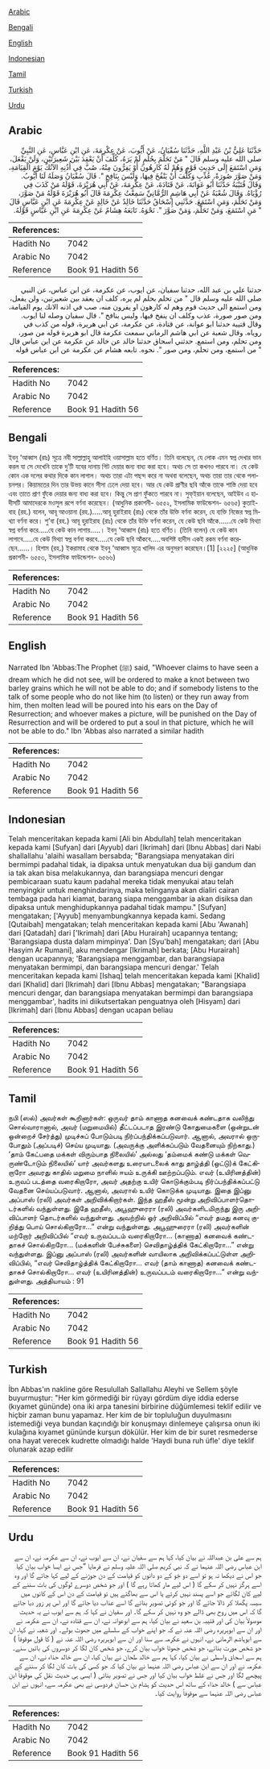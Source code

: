 [Arabic](#arabic)

[Bengali](#bengali)

[English](#english)

[Indonesian](#indonesian)

[Tamil](#tamil)

[Turkish](#turkish)

[Urdu](#urdu)

## Arabic


<div dir="rtl" lang="ar" style={{fontSize:'larger',backgroundColor:'#f8f9fa',padding:20}}>
حَدَّثَنَا عَلِيُّ بْنُ عَبْدِ اللَّهِ، حَدَّثَنَا سُفْيَانُ، عَنْ أَيُّوبَ، عَنْ عِكْرِمَةَ، عَنِ ابْنِ عَبَّاسٍ، عَنِ النَّبِيِّ صلى الله عليه وسلم قَالَ ‏"‏ مَنْ تَحَلَّمَ بِحُلُمٍ لَمْ يَرَهُ، كُلِّفَ أَنْ يَعْقِدَ بَيْنَ شَعِيرَتَيْنِ، وَلَنْ يَفْعَلَ، وَمَنِ اسْتَمَعَ إِلَى حَدِيثِ قَوْمٍ وَهُمْ لَهُ كَارِهُونَ أَوْ يَفِرُّونَ مِنْهُ، صُبَّ فِي أُذُنِهِ الآنُكُ يَوْمَ الْقِيَامَةِ، وَمَنْ صَوَّرَ صُورَةً، عُذِّبِ وَكُلِّفَ أَنْ يَنْفُخَ فِيهَا، وَلَيْسَ بِنَافِخٍ ‏"‏‏.‏ قَالَ سُفْيَانُ وَصَلَهُ لَنَا أَيُّوبُ‏.‏ وَقَالَ قُتَيْبَةُ حَدَّثَنَا أَبُو عَوَانَةَ، عَنْ قَتَادَةَ، عَنْ عِكْرِمَةَ، عَنْ أَبِي هُرَيْرَةَ، قَوْلَهُ مَنْ كَذَبَ فِي رُؤْيَاهُ‏.‏ وَقَالَ شُعْبَةُ عَنْ أَبِي هَاشِمٍ الرُّمَّانِيِّ سَمِعْتُ عِكْرِمَةَ قَالَ أَبُو هُرَيْرَةَ قَوْلَهُ مَنْ صَوَّرَ، وَمَنْ تَحَلَّمَ، وَمَنِ اسْتَمَعَ‏.‏ حَدَّثَنِي إِسْحَاقُ حَدَّثَنَا خَالِدٌ عَنْ خَالِدٍ عَنْ عِكْرِمَةَ عَنِ ابْنِ عَبَّاسٍ قَالَ ‏"‏ مَنِ اسْتَمَعَ، وَمَنْ تَحَلَّمَ، وَمَنْ صَوَّرَ ‏"‏‏.‏ نَحْوَهُ‏.‏ تَابَعَهُ هِشَامٌ عَنْ عِكْرِمَةَ عَنِ ابْنِ عَبَّاسٍ قَوْلَهُ‏.‏
</div>
<div style={{backgroundColor:'#f8f9fa',padding:20, marginBottom: 10}}><table> <thead> <tr> <th>References:</th> <th></th> </tr> </thead> <tbody><tr><td>Hadith No</td><td>7042</td></tr><tr><td>Arabic No</td><td>7042</td></tr><tr><td>Reference</td><td>Book 91 Hadith 56</td></tr></tbody></table></div>


<div dir="rtl" lang="ar" style={{fontSize:'larger',backgroundColor:'#f8f9fa',padding:20}}>
حدثنا علي بن عبد الله، حدثنا سفيان، عن ايوب، عن عكرمة، عن ابن عباس، عن النبي صلى الله عليه وسلم قال " من تحلم بحلم لم يره، كلف ان يعقد بين شعيرتين، ولن يفعل، ومن استمع الى حديث قوم وهم له كارهون او يفرون منه، صب في اذنه الانك يوم القيامة، ومن صور صورة، عذب وكلف ان ينفخ فيها، وليس بنافخ ". قال سفيان وصله لنا ايوب. وقال قتيبة حدثنا ابو عوانة، عن قتادة، عن عكرمة، عن ابي هريرة، قوله من كذب في روياه. وقال شعبة عن ابي هاشم الرماني سمعت عكرمة قال ابو هريرة قوله من صور، ومن تحلم، ومن استمع. حدثني اسحاق حدثنا خالد عن خالد عن عكرمة عن ابن عباس قال " من استمع، ومن تحلم، ومن صور ". نحوه. تابعه هشام عن عكرمة عن ابن عباس قوله
</div>
<div style={{backgroundColor:'#f8f9fa',padding:20, marginBottom: 10}}><table> <thead> <tr> <th>References:</th> <th></th> </tr> </thead> <tbody><tr><td>Hadith No</td><td>7042</td></tr><tr><td>Arabic No</td><td>7042</td></tr><tr><td>Reference</td><td>Book 91 Hadith 56</td></tr></tbody></table></div>

## Bengali


<div dir="ltr" lang="bn" style={{fontSize:'larger',backgroundColor:'#f8f9fa',padding:20}}>
ইবনু ‘আব্বাস (রাঃ) সূত্রে নবী সাল্লাল্লাহু আলাইহি ওয়াসাল্লাম হতে বর্ণিত। তিনি বলেছেন, যে লোক এমন স্বপ্ন দেখার ভান করল যা সে দেখেনি তাকে দু’টি যবের দানায় গিট দেয়ার জন্য বাধ্য করা হবে। অথচ সে তা কখনও পারবে না। যে কেউ কোন এক দলের কথার দিকে কান লাগাল। অথচ তারা এটা পছন্দ করে না অথবা বলেছেন, অথচ তারা তার থেকে পলায়নপর। কিয়ামতের দিন তার উভয় কানে সীসা ঢেলে দেয়া হবে। আর যে কেউ প্রাণীর ছবি আঁকে তাকে শাস্তি দেয়া হবে এবং তাতে প্রাণ ফুঁকে দেয়ার জন্য বাধ্য করা হবে। কিন্তু সে প্রাণ ফুঁকতে পারবে না। সুফ্ইয়ান বলেছেন, আইউব এ হাদীসটি আমাদেরকে মওসুল রূপে বর্ণনা করেছেন। (আধুনিক প্রকাশনী- ৬৫৫২, ইসলামিক ফাউন্ডেশন- ৬৫৬৫) কুতাইবাহ (রহ.) বলেন, আবূ আওয়ানা (রহ.).....আবূ হুরাইরাহ (রাঃ) থেকে তাঁর উক্তি বর্ণনা করেন, যে ব্যক্তি নিজের স্বপ্ন মিথ্যা বর্ণনা করে। শু’বা (রহ.) আবূ হুরাইরাহ (রাঃ) থেকে তাঁর উক্তি বর্ণনা করেন, যে কেউ ছবি আঁকে......যে কেউ মিথ্যা স্বপ্ন বর্ণনা করে.....যে কেউ কান লাগায়.....। ইবনু ‘আব্বাস (রাঃ) হতে বর্ণিত। (তিনি বলেন) যে কেউ কান লাগাবে.....যে কেউ মিথ্যা স্বপ্ন বর্ণনা করবে.....যে কেউ ছবি আঁকবে.....অবশিষ্ট হাদীস একই রকম বর্ণনা করেছেন......। হিশাম (রহ.) ইকরামাহ থেকে ইবনু ‘আব্বাস সূত্রে খালিদ এর অনুসরণ করেছেন।[1] [২২২৫] (আধুনিক প্রকাশনী- ৬৫৫৩, ইসলামিক ফাউন্ডেশন- ৬৫৬৬)
</div>
<div style={{backgroundColor:'#f8f9fa',padding:20, marginBottom: 10}}><table> <thead> <tr> <th>References:</th> <th></th> </tr> </thead> <tbody><tr><td>Hadith No</td><td>7042</td></tr><tr><td>Arabic No</td><td>7042</td></tr><tr><td>Reference</td><td>Book 91 Hadith 56</td></tr></tbody></table></div>

## English


<div dir="ltr" lang="en" style={{fontSize:'larger',backgroundColor:'#f8f9fa',padding:20}}>
Narrated Ibn 'Abbas:The Prophet (ﷺ) said, "Whoever claims to have seen a dream which he did not see, will be ordered to make a knot between two barley grains which he will not be able to do; and if somebody listens to the talk of some people who do not like him (to listen) or they run away from him, then molten lead will be poured into his ears on the Day of Resurrection; and whoever makes a picture, will be punished on the Day of Resurrection and will be ordered to put a soul in that picture, which he will not be able to do." Ibn 'Abbas also narrated a similar hadith
</div>
<div style={{backgroundColor:'#f8f9fa',padding:20, marginBottom: 10}}><table> <thead> <tr> <th>References:</th> <th></th> </tr> </thead> <tbody><tr><td>Hadith No</td><td>7042</td></tr><tr><td>Arabic No</td><td>7042</td></tr><tr><td>Reference</td><td>Book 91 Hadith 56</td></tr></tbody></table></div>

## Indonesian


<div dir="ltr" lang="id" style={{fontSize:'larger',backgroundColor:'#f8f9fa',padding:20}}>
Telah menceritakan kepada kami [Ali bin Abdullah] telah menceritakan kepada kami [Sufyan] dari [Ayyub] dari [Ikrimah] dari [Ibnu Abbas] dari Nabi shallallahu 'alaihi wasallam bersabda; "Barangsiapa menyatakan diri bermimpi padahal tidak, ia dipaksa untuk menyatukan dua biji gandum dan ia tak akan bisa melakukannya, dan barangsiapa mencuri dengar pembicaraan suatu kaum padahal mereka tidak menyukai atau telah menyingkir untuk menghindarinya, maka telinganya akan dialiri cairan tembaga pada hari kiamat, barang siapa menggambar ia akan disiksa dan dipaksa untuk menghidupkannya padahal tidak mampu." [Sufyan] mengatakan; ['Ayyub] menyambungkannya kepada kami. Sedang [Qutaibah] mengatakan; telah menceritakan kepada kami [Abu 'Awanah] dari [Qatadah] dari ['Ikrimah] dari [Abu Hurairah] ucapannya tentang; 'Barangsiapa dusta dalam mimpinya'. Dan [Syu'bah] mengatakan; dari [Abu Hasyim Ar Rumani], aku mendengar [Ikrimah] berkata; [Abu Hurairah] dengan ucapannya; 'Barangsiapa menggambar, dan barangsiapa menyatakan bermimpi, dan barangsiapa mencuri dengar.' Telah menceritakan kepada kami [Ishaq] telah menceritakan kepada kami [Khalid] dari [Khalid] dari [Ikrimah] dari [Ibnu Abbas] mengatakan; "Barangsiapa mencuri dengar, dan barangsiapa menyatakan bermimpi dan barangsiapa menggambar', hadits ini diikutsertakan penguatnya oleh [Hisyam] dari [Ikrimah] dari [Ibnu Abbas] dengan ucapan beliau
</div>
<div style={{backgroundColor:'#f8f9fa',padding:20, marginBottom: 10}}><table> <thead> <tr> <th>References:</th> <th></th> </tr> </thead> <tbody><tr><td>Hadith No</td><td>7042</td></tr><tr><td>Arabic No</td><td>7042</td></tr><tr><td>Reference</td><td>Book 91 Hadith 56</td></tr></tbody></table></div>

## Tamil


<div dir="ltr" lang="ta" style={{fontSize:'larger',backgroundColor:'#f8f9fa',padding:20}}>
நபி (ஸல்) அவர்கள் கூறினார்கள்: ஒருவர் தாம் காணாத கனவைக் கண்டதாக வலிந்து சொல்வாரானால், அவர் (மறுமையில்) தீட்டப்படாத இரண்டு கோதுமைகளை (ஒன்றுடன் ஒன்றைச் சேர்த்து) முடிச்சுப் போடும்படி நிர்ப்பந்திக்கப்படுவார். ஆனால், அவரால் ஒருபோதும் (அப்படிச்) செய்ய முடியாது. (அவருக்கு அளிக்கப்படும் வேதனையும் நிற்காது.) ‘தாம் கேட்பதை மக்கள் விரும்பாத நிலையில்’ அல்லது ‘தம்மைக் கண்டு மக்கள் வெருண்டோடும் நிலையில்’ யார் அவர்களது உரையாடலைக் காது தாழ்த்தி (ஒட்டு)க் கேட்கிறாரோ அவரது காதில் மறுமை நாளில் ஈயம் உருக்கி ஊற்றப்படும். எவர் (உயிரினத்தின்) உருவப் படத்தை வரைகிறாரோ, அவர் அதற்கு உயிர் கொடுக்கும்படி நிர்ப்பந்திக்கப்பட்டு வேதனை செய்யப்படுவார். ஆனால், அவரால் உயிர் கொடுக்க முடியாது. இதை இப்னு அப்பாஸ் (ரலி) அவர்கள் அறிவிக்கிறார்கள். இந்த ஹதீஸ் மூன்று அறிவிப்பாளர்தொடர்களில் வந்துள்ளது. இதே ஹதீஸ், அபூஹுரைரா (ரலி) அவர்களிடமிருந்து இரு அறிவிப்பாளர் தொடர்களில் வந்துள்ளது. அவற்றில் ஓர் அறிவிப்பில் “எவர் தமது கனவு குறித்து பொய் சொல்கிறாரோ...” என்று வந்துள்ளது. அபூஹுரைரா (ரலி) அவர்களின் மற்றோர் அறிவிப்பில் “எவர் உருவப்படம் வரைகிறாரோ... (காணாத) கனவைக் கண்டதாகச் சொல்கிறரோ... (மக்களின் பேச்சுகளை) செவிதாழ்த்திக் கேட்கிறாரோ...” என்று வந்துள்ளது. இப்னு அப்பாஸ் (ரலி) அவர்களின் வாயிலாக அறிவிக்கப்பட்டுள்ள அறிவிப்பில், “எவர் செவிதாழ்த்திக் கேட்கிறாரோ... எவர் (தாம் காணாத) கனவைக் கண்டதாகச் சொல்கிறாரோ... எவர் (உயிரினத்தின்) உருவப்படம் வரைகிறாரோ...” என்று வந்துள்ளது. அத்தியாயம் : 91
</div>
<div style={{backgroundColor:'#f8f9fa',padding:20, marginBottom: 10}}><table> <thead> <tr> <th>References:</th> <th></th> </tr> </thead> <tbody><tr><td>Hadith No</td><td>7042</td></tr><tr><td>Arabic No</td><td>7042</td></tr><tr><td>Reference</td><td>Book 91 Hadith 56</td></tr></tbody></table></div>

## Turkish


<div dir="ltr" lang="tr" style={{fontSize:'larger',backgroundColor:'#f8f9fa',padding:20}}>
İbn Abbas'ın nakline göre Resulullah Sallallahu Aleyhi ve Sellem şöyle buyurmuştur: "Her kim görmediği bir rüyayı gördüm diye iddia ederse (kıyamet gününde) ona iki arpa tanesini birbirine düğümlemesi teklif edilir ve hiçbir zaman bunu yapamaz. Her kim de bir topluluğun duyulmasını istemediği veya bundan kaçındığı bir konuşmayı dinlemeye çalışırsa onun iki kulağına kıyamet gününde kurşun dökülür. Her kim de bir suret resmederse ona hayat verecek kudrette olmadığı halde 'Haydi buna ruh üfle' diye teklif olunarak azap edilir
</div>
<div style={{backgroundColor:'#f8f9fa',padding:20, marginBottom: 10}}><table> <thead> <tr> <th>References:</th> <th></th> </tr> </thead> <tbody><tr><td>Hadith No</td><td>7042</td></tr><tr><td>Arabic No</td><td>7042</td></tr><tr><td>Reference</td><td>Book 91 Hadith 56</td></tr></tbody></table></div>

## Urdu


<div dir="rtl" lang="ur" style={{fontSize:'larger',backgroundColor:'#f8f9fa',padding:20}}>
ہم سے علی بن عبداللہ نے بیان کیا، کہا ہم سے سفیان نے، ان سے ایوب نے، ان سے عکرمہ نے، ان سے ابن عباس رضی اللہ عنہما نے کہ نبی کریم صلی اللہ علیہ وسلم نے فرمایا ”جس نے ایسا خواب بیان کیا جو اس نے دیکھا نہ ہو تو اسے دو جَو کے دو دانوں کو قیامت کے دن جوڑنے کے لیے کہا جائے گا اور وہ اسے ہرگز نہیں کر سکے گا ( اس لیے مار کھاتا رہے گا ) اور جو شخص دوسرے لوگوں کی بات سننے کے لیے کان لگائے جو اسے پسند نہیں کرتے یا اس سے بھاگتے ہیں تو قیامت کے دن اس کے کانوں میں سیسہ پگھلا کر ڈالا جائے گا اور جو کوئی تصویر بنائے گا اسے عذاب دیا جائے گا اور اس پر زور دیا جائے گا کہ اس میں روح بھی ڈالے جو وہ نہیں کر سکے گا۔ اور سفیان نے کہا کہ ہم سے ایوب نے یہ حدیث موصولاً بیان کی اور قتیبہ بن سعید نے بیان کیا، ہم سے ابوعوانہ نے، ان سے قتادہ نے، ان سے عکرمہ نے اور ان سے ابوہریرہ رضی اللہ عنہ نے کہ جو اپنے خواب کے سلسلے میں جھوٹ بولے۔ اور شعبہ نے کہا، ان سے ابوہاشم الرمانی نے، انہوں نے عکرمہ سے سنا اور ان سے ابوہریرہ رضی اللہ عنہ نے ( کا قول موقوفاً ) جو شخص مورت بنائے، جو شخص جھوٹا خواب بیان کرے، جو شخص کان لگا کر دوسروں کی باتیں سنے۔ ہم سے اسحاق واسطی نے بیان کیا، کہا ہم سے خالد طحان نے بیان کیا، ان سے خالد حذاء نے، ان سے عکرمہ نے اور ان سے ابن عباس رضی اللہ عنہما نے بیان کیا کہ جو کسی کی بات کان لگا کر سننے کے پیچھے لگا اور جس نے غلط خواب بیان کیا اور جس نے تصویر بنائی ( ایسی ہی حدیث نقل کی موقوفاً ابن عباس سے ) خالد حذاء کے ساتھ اس حدیث کو ہشام بن حسان فردوسی نے بھی عکرمہ سے، انہوں نے ابن عباس رضی اللہ عنہما سے موقوفاً روایت کیا۔
</div>
<div style={{backgroundColor:'#f8f9fa',padding:20, marginBottom: 10}}><table> <thead> <tr> <th>References:</th> <th></th> </tr> </thead> <tbody><tr><td>Hadith No</td><td>7042</td></tr><tr><td>Arabic No</td><td>7042</td></tr><tr><td>Reference</td><td>Book 91 Hadith 56</td></tr></tbody></table></div>
